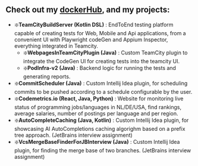 ## Check out my [dockerHub](https://hub.docker.com/repositories/chiriaccasian123), and my projects:
- ❇️**TeamCityBuildServer (Kotlin DSL)** : EndToEnd testing platform capable of creating tests for Web, Mobile and Api applications, from a convenient UI with Playwright codeGen and Appium Inspector, everything integrated in Teamcity.
  - ❇️**WebpagesInTeamCityPlugin (Java)** : Custom TeamCity plugin to integrate the CodeGen UI for creating tests into the teamcity UI.
  - ❇️**PodInfra-v2 (Java)** : Backend logic for running the tests and generating reports.
- ❇️**CommitScheduler (Java)** : Custom Intellij Idea plugin, for scheduling commits to be pushed according to a schedule configurable by the user.
- ❇️**Codemetrics.io (React, Java, Python)** : Website for monitoring live status of programming jobs/languages in NL/DE/USA, find rankings, average salaries, number of postings per language and per region.
- ❇️**AutoCompleteCaching (Java, Kotlin)** : Custom Intellij Idea plugin, for showcasing AI AutoCompletions caching algorighm based on a prefix tree approach. (JetBrains interview assignment)
- ❇️**VcsMergeBaseFinderForJBInterview (Java)** : Custom Intellij Idea plugin, for finding the merge base of two branches. (JetBrains interview assignment)
